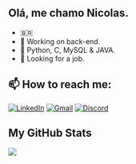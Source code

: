 ## Olá, me chamo Nicolas.

- 🇧🇷
- 🔭 Working on back-end.
- 💾 Python, C, MySQL & JAVA.
- 🤔 Looking for a job.

 ## 📫 How to reach me: 
  <div>

[![LinkedIn](https://img.shields.io/badge/LinkedIn-0077B5?style=for-the-badge&logo=linkedin&logoColor=white)](https://www.linkedin.com/in/nícolas-sobreira/)
[![Gmail](https://img.shields.io/badge/Gmail-333333?style=for-the-badge&logo=gmail&logoColor=red)](mailto:brasanicolas27@gmail.com)
[![Discord](https://img.shields.io/badge/Discord-7289DA?style=for-the-badge&logo=discord&logoColor=white)](https://discord.com/channels/@nickke6772/)
<br>

## My GitHub Stats


</div>
<table> 
  <tr>
  <picture>
  <source
    srcset="https://github-readme-stats.vercel.app/api?username=brasanick&show_icons=true&theme=dark "
    media="(prefers-color-scheme: dark )"
  />
  <source
    srcset="https://github-readme-stats.vercel.app/api?username=brasanick&show_icons=true"
    media="(prefers-color-scheme: light), (prefers-color-scheme: no-preference)"
  />
  <img src="https://github-readme-stats.vercel.app/api?username=brasanick&show_icons=true" />
</picture>
  </tr>
</table>
